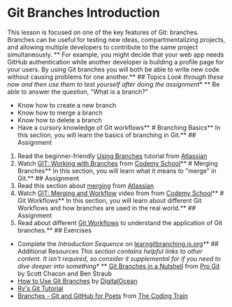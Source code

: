 # Git Branches Introduction
This lesson is focused on one of the key features of Git: branches. Branches can be useful for testing new ideas, compartmentalizing projects, and allowing multiple developers to contribute to the same project simultaneously. ** For example, you might decide that your web app needs GitHub authentication while another developer is building a profile page for your users. By using Git branches you will both be able to write new code without causing problems for one another.** ##  Topics
*Look through these now and then use them to test yourself after doing the assignment** **  Be able to answer the question, "What is a branch?"
* Know how to create a new branch
* Know how to merge a branch
* Know how to delete a branch
* Have a cursory knowledge of Git workflows** # Branching Basics** In this section, you will learn the basics of branching in Git.** ## Assignment
1. Read the beginner-friendly [Using Branches](https://www.atlassian.com/git/tutorials/using-branches) tutorial from [Atlassian](https://www.atlassian.com/)
2. Watch [GIT: Working with Branches](https://www.youtube.com/watch?v=JTE2Fn_sCZs) from [Codemy School](https://www.codemy.net/)** # Merging Branches** In this section, you will learn what it means to "merge" in Git.** ## Assignment
1. Read this section about [merging](https://www.atlassian.com/git/tutorials/git-merge) from [Atlassian](https://www.atlassian.com/)
2. Watch [GIT: Merging and Workflow](https://www.youtube.com/watch?v=0iuqXh0oojo) video from from [Codemy School](https://www.codemy.net/)** # Git Workflows** In this section, you will learn about different Git Workflows and how branches are used in the real world.** ## Assignment
1. Read about different [Git Workflows](https://www.atlassian.com/git/tutorials/comparing-workflows) to understand the application of Git branches.** ## Exercises
* Complete the *Introduction Sequence* on [learngitbranching.js.org](http://learngitbranching.js.org/)** ## Additional Resources
*This section contains helpful links to other content. It isn't required, so consider it supplemental for if you need to dive deeper into something** **  [Git Branches in a Nutshell](https://git-scm.com/book/en/v2/Git-Branching-Branches-in-a-Nutshell) from [Pro Git](https://git-scm.com/book/en/v2) by Scott Chacon and Ben Straub
* [How to Use Git Branches](https://www.digitalocean.com/community/tutorials/how-to-use-git-branches) by [DigitalOcean](https://www.digitalocean.com/)
* [Ry's Git Tutorial](http://rypress.com/tutorials/git/index)
* [Branches - Git and GitHub for Poets](https://www.youtube.com/watch?v=oPpnCh7InLY) from [The Coding Train](m/channel/UCvjgXvBlbQiydffZU7m1_aw)
